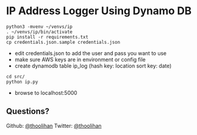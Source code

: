 # IP Address Logger Using Dynamo DB
```
python3 -mvenv ~/venvs/ip
. ~/venvs/ip/bin/activate
pip install -r requirements.txt
cp credentials.json.sample credentials.json
```

- edit credentials.json to add the user and pass you want to use
- make sure AWS keys are in environment or config file
- create dynamodb table ip_log (hash key: location sort key: date)

```
cd src/
python ip.py
```
- browse to localhost:5000

## Questions?
Github: [@thoolihan](https://github.com/thoolihan)
Twitter: [@thoolihan](https://twitter.com/thoolihan)
